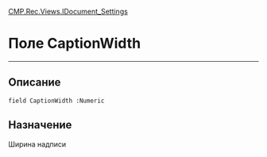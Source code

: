 ﻿---
Link: CMP.Rec.Views.IDocument_Settings.@CaptionWidth
---

<!---  Навигация
[Имя проекта](#) :
-->
[CMP.Rec.Views.IDocument_Settings](Default)

# Поле CaptionWidth
---

## Описание

    field CaptionWidth :Numeric

<!--
## Аргументы{#Args}

### Аргумент1

Описание аргумента 1
-->

## Назначение

Ширина надписи

<!--
## Пример

    CaptionWidth...
-->

